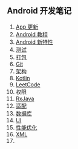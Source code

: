 ## Android 开发笔记

1. [App 更新](https://github.com/hgncxzy/AndroidNote/blob/master/note/App%E6%9B%B4%E6%96%B0.md)
2. [Android 教程](https://www.runoob.com/w3cnote/android-tutorial-intro.html)
3. [Android 新特性](https://github.com/hgncxzy/AndroidNote/tree/master/Android%20新特性)
4. [测试](https://github.com/hgncxzy/AndroidNote/blob/master/%E6%B5%8B%E8%AF%95.md)
5. [打包](https://github.com/hgncxzy/AndroidNote/blob/master/%E6%89%93%E5%8C%85.md)
6. [Git ](https://github.com/hgncxzy/AndroidNote/blob/master/Git.md)
7. [架构](https://github.com/hgncxzy/AndroidNote/blob/master/%E6%9E%B6%E6%9E%84.md)
8. [Kotlin](https://github.com/hgncxzy/AndroidNote/blob/master/Kotlin.md)
9. [LeetCode](https://leetcode-cn.com/problemset/algorithms/?difficulty=简单)
10. 权限
11. [RxJava](https://github.com/hgncxzy/AndroidNote/blob/master/RxJava.md)
12. [适配](https://github.com/hgncxzy/AndroidNote/blob/master/%E9%80%82%E9%85%8D.md)
13. [数据库](https://github.com/hgncxzy/AndroidNote/blob/master/数据库.md)
14. [UI](https://github.com/hgncxzy/AndroidNote/blob/master/UI.md)
15. [性能优化](https://github.com/hgncxzy/AndroidNote/blob/master/%E6%80%A7%E8%83%BD.md)
16. [XML](https://github.com/hgncxzy/AndroidNote/blob/master/Android中自定义属性attr.xml的格式详解.md)
17. 

